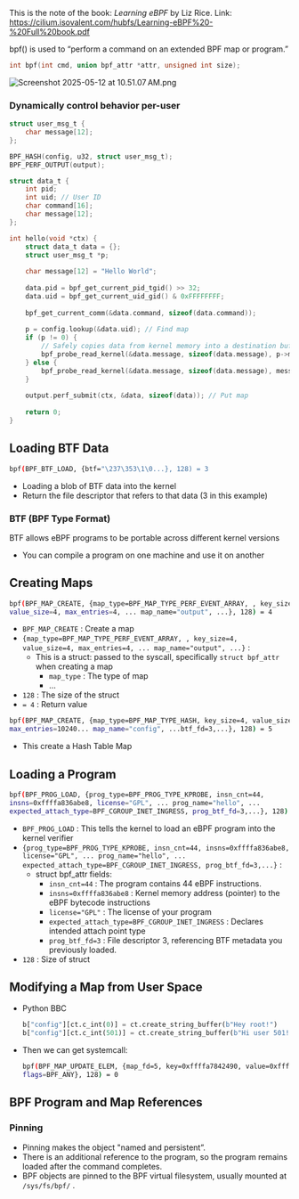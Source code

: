 This is the note of the book: *Learning eBPF* by Liz Rice. Link: https://cilium.isovalent.com/hubfs/Learning-eBPF%20-%20Full%20book.pdf

bpf() is used to “perform a command on an extended BPF map or program.”

```c
int bpf(int cmd, union bpf_attr *attr, unsigned int size);
```

![Screenshot 2025-05-12 at 10.51.07 AM.png](/ebpf_c4/images/Screenshot%202025-05-12%20at%2010.51.07 AM.png)

### Dynamically control behavior per-user

```c
struct user_msg_t {
	char message[12];
};

BPF_HASH(config, u32, struct user_msg_t);
BPF_PERF_OUTPUT(output);

struct data_t {
	int pid;
	int uid; // User ID
	char command[16];
	char message[12];
};

int hello(void *ctx) {
	struct data_t data = {};
	struct user_msg_t *p;
	
	char message[12] = "Hello World";
	
	data.pid = bpf_get_current_pid_tgid() >> 32;
	data.uid = bpf_get_current_uid_gid() & 0xFFFFFFFF;
	
	bpf_get_current_comm(&data.command, sizeof(data.command));
	
	p = config.lookup(&data.uid); // Find map
	if (p != 0) {
		// Safely copies data from kernel memory into a destination buffer
		bpf_probe_read_kernel(&data.message, sizeof(data.message), p->message);
	} else {
		bpf_probe_read_kernel(&data.message, sizeof(data.message), message);
	}
	
	output.perf_submit(ctx, &data, sizeof(data)); // Put map
	
	return 0;
}
```

## Loading BTF Data

```bash
bpf(BPF_BTF_LOAD, {btf="\237\353\1\0...}, 128) = 3
```

- Loading a blob of BTF data into the kernel
- Return the file descriptor that refers to that data (3 in this example)

### BTF (BPF Type Format)

BTF allows eBPF programs to be portable across different kernel versions

- You can compile a program on one machine and use it on another

## Creating Maps

```bash
bpf(BPF_MAP_CREATE, {map_type=BPF_MAP_TYPE_PERF_EVENT_ARRAY, , key_size=4,
value_size=4, max_entries=4, ... map_name="output", ...}, 128) = 4
```

- `BPF_MAP_CREATE` : Create a map
- `{map_type=BPF_MAP_TYPE_PERF_EVENT_ARRAY, , key_size=4, value_size=4, max_entries=4, ... map_name="output", ...}` :
    - This is a struct: passed to the syscall, specifically `struct bpf_attr` when creating a map
        - `map_type` : The type of map
        - …
- `128` : The size of the struct
- `= 4` : Return value

```bash
bpf(BPF_MAP_CREATE, {map_type=BPF_MAP_TYPE_HASH, key_size=4, value_size=12,
max_entries=10240... map_name="config", ...btf_fd=3,...}, 128) = 5
```

- This create a Hash Table Map

## Loading a Program

```bash
bpf(BPF_PROG_LOAD, {prog_type=BPF_PROG_TYPE_KPROBE, insn_cnt=44,
insns=0xffffa836abe8, license="GPL", ... prog_name="hello", ...
expected_attach_type=BPF_CGROUP_INET_INGRESS, prog_btf_fd=3,...}, 128) = 6
```

- `BPF_PROG_LOAD` : This tells the kernel to load an eBPF program into the kernel verifier
- `{prog_type=BPF_PROG_TYPE_KPROBE, insn_cnt=44, insns=0xffffa836abe8, license="GPL", ... prog_name="hello", ... expected_attach_type=BPF_CGROUP_INET_INGRESS, prog_btf_fd=3,...}` :
    - struct bpf_attr fields:
        - `insn_cnt=44` : The program contains 44 eBPF instructions.
        - `insns=0xffffa836abe8` : Kernel memory address (pointer) to the eBPF bytecode instructions
        - `license="GPL"` : The license of your program
        - `expected_attach_type=BPF_CGROUP_INET_INGRESS` : Declares intended attach point type
        - `prog_btf_fd=3` : File descriptor 3, referencing BTF metadata you previously loaded.
- `128` : Size of struct

## Modifying a Map from User Space

- Python BBC
    
    ```python
    b["config"][ct.c_int(0)] = ct.create_string_buffer(b"Hey root!")
    b["config"][ct.c_int(501)] = ct.create_string_buffer(b"Hi user 501!")
    ```
    
- Then we can get systemcall:
    
    ```bash
    bpf(BPF_MAP_UPDATE_ELEM, {map_fd=5, key=0xffffa7842490, value=0xffffa7a2b410,
    flags=BPF_ANY}, 128) = 0
    ```
    

## BPF Program and Map References

### Pinning

- Pinning makes the object "named and persistent”.
- There is an additional reference to the program, so the program remains loaded after the command completes.
- BPF objects are pinned to the BPF virtual filesystem, usually mounted at `/sys/fs/bpf/` .